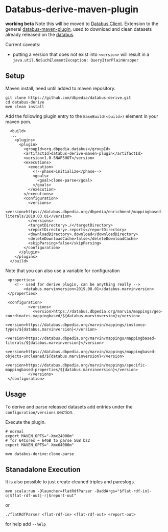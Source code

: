 # Databus-derive-maven-plugin

**working beta** Note this will be moved to [Databus Client](https://github.com/dbpedia/databus-client). Extension to the general [databus-maven-plugin](https://github.com/dbpedia/databus-maven-plugin), used to download and clean datasets already released on the [databus](https://databus.dbpedia.org).

Current caveats:
* putting a version that does not exist into `<version>` will result in a `java.util.NoSuchElementException: QueryIterPlainWrapper` 


## Setup 

Maven install, need until added to maven repository.
```
git clone https://github.com/dbpedia/databus-derive.git
cd databus-derive
mvn clean install
```

Add the following plugin entry to the `BaseBuild(<build>)` element in your maven pom.
```
  <build>
  ...
    <plugins>
      <plugin>
        <groupId>org.dbpedia.databus</groupId>
        <artifactId>databus-derive-maven-plugin</artifactId>
        <version>1.0-SNAPSHOT</version>
        <executions>
          <execution>
            <!--phase>initialize</phase-->
            <goals>
              <goal>clone-parse</goal>
            </goals>
          </execution>
        </executions>
        <configuration>
          <versions>
            <version>https://databus.dbpedia.org/dbpedia/enrichment/mappingbased-literals/2019.03.01</version>
          </versions>
          <targetDirectory>./</targetDirectory>
          <reportDirectory>.reports</reportDirectory>
          <downloadDirectory>.download</downloadDirectory>
          <deleteDownloadCache>false</deleteDownloadCache>
          <skipParsing>false</skipParsing>
        </configuration>
      </plugin>
    </plugins>
  </build>
```

Note that you can also use a variable for configuration
```
 <properties>
	<!-- used for derive plugin, can be anything really -->
        <databus.marvinversion>2019.08.01</databus.marvinversion>
 </properties>

 <configuration>
          <versions>
            <version>https://databus.dbpedia.org/marvin/mappings/geo-coordinates-mappingbased/${databus.marvinversion}</version>
            <version>https://databus.dbpedia.org/marvin/mappings/instance-types/${databus.marvinversion}</version>
            <version>https://databus.dbpedia.org/marvin/mappings/mappingbased-literals/${databus.marvinversion}</version>
            <version>https://databus.dbpedia.org/marvin/mappings/mappingbased-objects-uncleaned/${databus.marvinversion}</version>
            <version>https://databus.dbpedia.org/marvin/mappings/specific-mappingbased-properties/${databus.marvinversion}</version>
          </versions>
 </configuration>
```

## Usage

To derive and parse released datasets add entries under the `configuration/versions` section.

Execute the plugin.

```
# normal
export MAVEN_OPTS="-Xmx24000m" 
# for 64Cores ~ 64GB to parse 5GB bz2
export MAVEN_OPTS="-Xmx64000m" 

mvn databus-derive:clone-parse
```

## Stanadalone Execution

It is also possible to just create cleaned triples and pareslogs.
```
mvn scala:run -Dlauncher=flatRdfParser -DaddArgs="$flat-rdf-in|-o|$flat-rdf-out|-r|$report-out"
```
or
```
./flatRdfParser <flat-rdf-in> <flat-rdf-out> <report-out>
```
for help add `--help`
